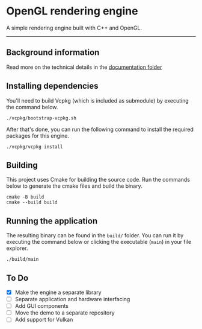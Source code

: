 # OpenGL rendering engine

A simple rendering engine built with C++ and OpenGL.

---

## Background information

Read more on the technical details in the [documentation folder](.github/docs/README.md)

## Installing dependencies

You'll need to build Vcpkg (which is included as submodule) by executing the command below.

```
./vcpkg/bootstrap-vcpkg.sh
```

After that's done, you can run the following command to install the required packages for this engine.

```
./vcpkg/vcpkg install
```

## Building

This project uses Cmake for building the source code. Run the commands below to generate the cmake files and build the binary.

```
cmake -B build
cmake --build build
```

## Running the application

The resulting binary can be found in the `build/` folder. You can run it by executing the command below or clicking the executable (`main`) in your file explorer.

```
./build/main
```

## To Do

- [x] Make the engine a separate library
- [ ] Separate application and hardware interfacing
- [ ] Add GUI components
- [ ] Move the demo to a separate repository
- [ ] Add support for Vulkan
